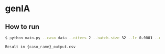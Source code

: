 # genIA

## How to run

```bash
$ python main.py --caso data --niters 2 --batch-size 32 --lr 0.0001 --device cuda --n-epochs 10
```

```
Result in {caso_name}_output.csv
```
